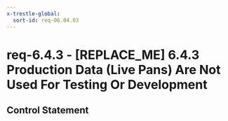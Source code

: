```yaml
---
x-trestle-global:
  sort-id: req-06.04.03
---
```


# req-6.4.3 - \[REPLACE_ME\] 6.4.3 Production Data (Live Pans) Are Not Used For Testing Or Development

## Control Statement

